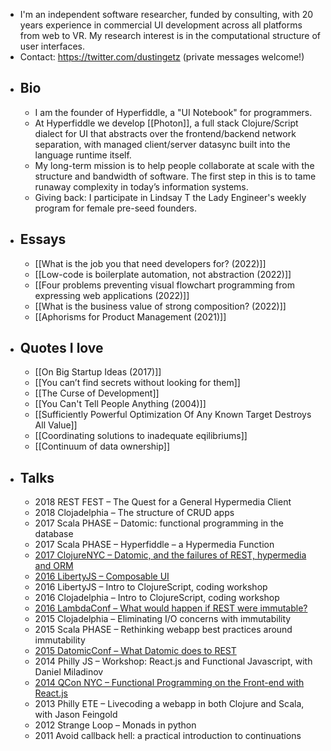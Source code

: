 - I'm an independent software researcher, funded by consulting, with 20 years experience in commercial UI development across all platforms from web to VR. My research interest is in the computational structure of user interfaces.
- Contact: https://twitter.com/dustingetz (private messages welcome!)
- ## Bio
	- I am the founder of Hyperfiddle, a "UI Notebook" for programmers.
	- At Hyperfiddle we develop [[Photon]], a full stack Clojure/Script dialect for UI that abstracts over the frontend/backend network separation, with managed client/server datasync built into the language runtime itself.
	- My long-term mission is to help people collaborate at scale with the structure and bandwidth of software. The first step in this is to tame runaway complexity in today’s information systems.
	- Giving back: I participate in Lindsay T the Lady Engineer's weekly program for female pre-seed founders.
- ## Essays
	- [[What is the job you that need developers for? (2022)]]
	- [[Low-code is boilerplate automation, not abstraction (2022)]]
	- [[Four problems preventing visual flowchart programming from expressing web applications (2022)]]
	- [[What is the business value of strong composition? (2022)]]
	- [[Aphorisms for Product Management (2021)]]
- ## Quotes I love
	- [[On Big Startup Ideas (2017)]]
	- [[You can’t find secrets without looking for them]]
	- [[The Curse of Development]]
	- [[You Can't Tell People Anything (2004)]]
	- [[Sufficiently Powerful Optimization Of Any Known Target Destroys All Value]]
	- [[Coordinating solutions to inadequate eqilibriums]]
	- [[Continuum of data ownership]]
- ## Talks
	- 2018 REST FEST – The Quest for a General Hypermedia Client
	- 2018 Clojadelphia – The structure of CRUD apps
	- 2017 Scala PHASE – Datomic: functional programming in the database
	- 2017 Scala PHASE – Hyperfiddle – a Hypermedia Function
	- [2017 ClojureNYC – Datomic, and the failures of REST, hypermedia and ORM](https://s3.amazonaws.com/www.dustingetz.com/Getz+2017+Datomic%2C+ORM%2C+Hypermedia+-+ClojureNYC.pdf)
	- [2016 LibertyJS – Composable UI](https://www.youtube.com/watch?v=6888V9YsObM)
	- 2016 LibertyJS – Intro to ClojureScript, coding workshop
	- 2016 Clojadelphia – Intro to ClojureScript, coding workshop
	- [2016 LambdaConf – What would happen if REST were immutable?](https://docs.google.com/document/d/1hb9qB_d9jlDUpgTSBcFELGhKuWVecVzgGCcOeR9UueE/edit#heading=h.up2n5n7x3shf)
	- 2015 Clojadelphia – Eliminating I/O concerns with immutability
	- 2015 Scala PHASE – Rethinking webapp best practices around immutability
	- [2015 DatomicConf – What Datomic does to REST](http://dustingetzcom.hyperfiddle.com/:what-datomic-does-to-rest/)
	- 2014 Philly JS – Workshop: React.js and Functional Javascript, with Daniel Miladinov
	- [2014 QCon NYC – Functional Programming on the Front-end with React.js](https://www.infoq.com/presentations/fp-facebook-react)
	- 2013 Philly ETE – Livecoding a webapp in both Clojure and Scala, with Jason Feingold
	- 2012 Strange Loop – Monads in python
	- 2011 Avoid callback hell: a practical introduction to continuations